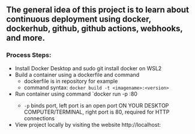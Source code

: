 ## The general idea of this project is to learn about continuous deployment using docker, dockerhub, github, github actions, webhooks, and more.

### Process Steps:
- Install Docker Desktop and sudo git install docker on WSL2
- Build a container using a dockerfile and command
  - dockerfile is in repository for example
  - command syntax: `docker build -t <imagename>:<version>`
- Run container using command `docker run -p <open port>:80 <imagename>
  - `-p` binds port, left port is an open port ON YOUR DESKTOP COMPUTER/TERMINAL, right port is 80, required for HTTP connections
- View project locally by visiting the website http://localhost:<port used>
